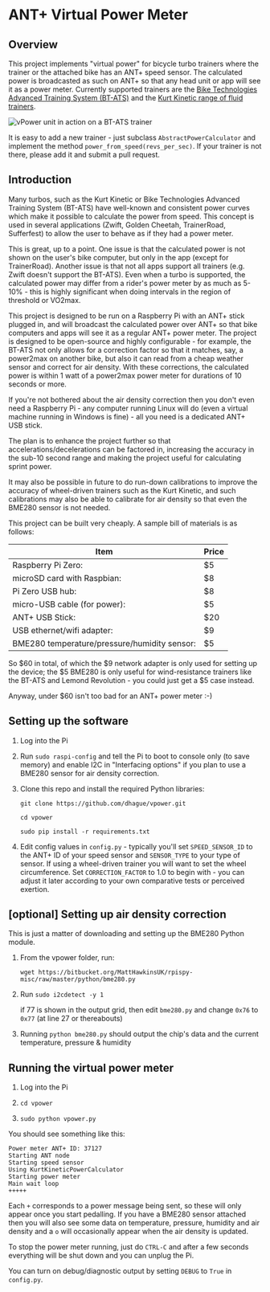 # ANT+ Virtual Power Meter

## Overview

This project implements "virtual power" for bicycle turbo trainers where the trainer or the attached bike has an ANT+ 
speed sensor. The calculated power is broadcasted as such on ANT+ so that any head unit or app will see it as a power
meter. Currently supported trainers are the 
[Bike Technologies Advanced Training System (BT-ATS)](http://www.biketechnologies.com/bt-advanced-training-system/) 
and the [Kurt Kinetic range of fluid trainers](https://kurtkinetic.com/products/trainers/). 

![vPower unit in action on a BT-ATS trainer](https://dl.dropboxusercontent.com/u/291298/vPower%20BT-ATS-small.JPG)

It is easy to add a new trainer - just subclass `AbstractPowerCalculator` and implement the method `power_from_speed(revs_per_sec)`.
If your trainer is not there, please add it and submit a pull request.

## Introduction
Many turbos, such as the Kurt Kinetic or Bike Technologies Advanced Training System (BT-ATS) have well-known and 
consistent power curves which make it possible to calculate the power from speed.
This concept is used in several applications (Zwift, Golden Cheetah, TrainerRoad, Sufferfest) to allow the user to 
behave as if they had a power meter. 

This is great, up to a point. One issue is that the calculated power is not shown on the user's bike computer, but only 
in the app (except for TrainerRoad). Another issue is that not all apps support all trainers (e.g. Zwift doesn't support
the BT-ATS). Even when a turbo is supported, the calculated power may differ from a rider's power meter by as much as 
5-10% - this is highly significant when doing intervals in the region of threshold or VO2max.

This project is designed to be run on a Raspberry Pi with an ANT+ stick plugged in, and will broadcast the calculated 
power over ANT+ so that bike computers and apps will see it as a regular ANT+ power meter. The project is designed to be
open-source and highly configurable - for example, the BT-ATS not only allows for a correction factor so that it 
matches, say, a power2max on another bike, but also it can read from a cheap weather sensor and correct for air density.
With these corrections, the calculated power is within 1 watt of a power2max power meter for durations of 10 seconds 
or more.

If you're not bothered about the air density correction then you don't even need a Raspberry Pi - any computer running
Linux will do (even a virtual machine running in Windows is fine) - all you need is a dedicated ANT+ USB stick.

The plan is to enhance the project further so that accelerations/decelerations can be factored in, increasing the 
accuracy in the sub-10 second range and making the project useful for calculating sprint power.

It may also be possible in future to do run-down calibrations to improve the accuracy of wheel-driven trainers such as 
the Kurt Kinetic, and such calibrations may also be able to calibrate for air density so that even the BME280 sensor is 
not needed.

This project can be built very cheaply. A sample bill of materials is as follows:

| Item | Price |
|------|-------|
| Raspberry Pi Zero: | $5 |
| microSD card with Raspbian: | $8 |
| Pi Zero USB hub: | $8 |
| micro-USB cable (for power): | $5 |
| ANT+ USB Stick: | $20 |
| USB ethernet/wifi adapter: | $9 |
| BME280 temperature/pressure/humidity sensor: | $5 |

So $60 in total, of which the $9 network adapter is only used for setting up the device; the $5 BME280 is only useful
for wind-resistance trainers like the BT-ATS and Lemond Revolution - you could just get a $5 case instead.

Anyway, under $60 isn't too bad for an ANT+ power meter :-)

## Setting up the software

1. Log into the Pi

2. Run `sudo raspi-config` and tell the Pi to boot to console only (to save memory)
 and enable I2C in "Interfacing options" if you plan to use a BME280 sensor for air density correction.

3. Clone this repo and install the required Python libraries:

    `git clone https://github.com/dhague/vpower.git`

    `cd vpower`
 
    `sudo pip install -r requirements.txt`

4. Edit config values in `config.py` - typically you'll set `SPEED_SENSOR_ID` to the ANT+ ID of your speed sensor 
and `SENSOR_TYPE` to your type of sensor. If using a wheel-driven trainer you will want to set the wheel circumference.
Set `CORRECTION_FACTOR` to 1.0 to begin with - you can adjust it later according to your own comparative tests or perceived 
exertion.

## [optional] Setting up air density correction

This is just a matter of downloading and setting up the BME280 Python module.

1. From the vpower folder, run:

    `wget https://bitbucket.org/MattHawkinsUK/rpispy-misc/raw/master/python/bme280.py`

2. Run `sudo i2cdetect -y 1`

    if 77 is shown in the output grid, then edit `bme280.py` and change `0x76` to `0x77`
    (at line 27 or thereabouts)

3. Running `python bme280.py` should output the chip's data and the current temperature, pressure & humidity

## Running the virtual power meter

1. Log into the Pi

2. `cd vpower`

3. `sudo python vpower.py`

You should see something like this:

    Power meter ANT+ ID: 37127
    Starting ANT node
    Starting speed sensor
    Using KurtKineticPowerCalculator
    Starting power meter
    Main wait loop
    +++++

Each `+` corresponds to a power message being sent, so these will only appear once you start pedalling.
If you have a BME280 sensor attached then you will also see some data on temperature, pressure, humidity and air density
and a `o` will occasionally appear when the air density is updated.

To stop the power meter running, just do `CTRL-C` and after a few seconds everything will be shut down and you can 
unplug the Pi.

You can turn on debug/diagnostic output by setting `DEBUG` to `True` in `config.py`.
